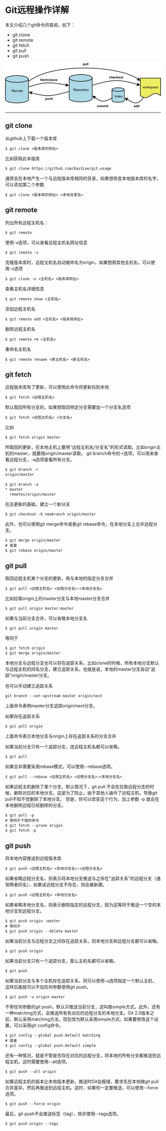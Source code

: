 # Git远程操作详解

本文介绍几个git命令供查阅，如下：

* git clone
* git remote
* git fetch
* git pull
* git push

![git command](images/bg2014061202.jpg)

---

## git clone

从github上下载一个版本库

```git
$ git clone <版本库的网址>
```

比如获取此本版库

```git
$ git clone https://github.com/EastLee/git-usage
```

通常会在本地产生一个与远程版本库相同的目录，如果想改变本地版本库的名字，可以添加第二个参数

```git
$ git clone <版本库的网址> <本地目录名>
```

## git remote

列出所有远程主机名：

```git
$ git remote
```

使用-v选项，可以查看远程主机名网址信息

```git
$ git remote -v
```

克隆版本库时，远程主机名自动被命名为origin，如果想用其他主机名，可以使用-o选项

```git
$ git clone -o <主机名> <版本库网址>
```

查看主机名详细信息

```git
$ git remote show <主机名>
```

添加远程主机名

```git
$ git remote add <主机名> <版本库网址>
```

删除远程主机名

```git
$ git remote rm <主机名>
```

重命名主机名

```git
$ git remote rename <原主机名> <新主机名>
```

## git fetch

远程版本库有了更新，可以使用此命令将更新拉到本地

```git
$ git fetch <远程主机名>
```

默认取回所有分支的，如果想取回特定分支需要加一个分支名选项

```git
$ git fetch <远程主机名> <分支名>
```

比如

```git
$ git fetch origin master
```

所取回的更新，在本地主机上要用"远程主机名/分支名"的形式读取。比如origin主机的master，就要用origin/master读取。
git branch命令的-r选项，可以用来查看远程分支，-a选项查看所有分支。

```git
$ git branch -r
origin/master

$ git branch -a
* master
  remotes/origin/master
```

在去更新的基础，建立一个新分支

```git
$ git checkout -b newbranch origin/master
```

此外，也可以使用git merge命令或者git rebase命令，在本地分支上合并远程分支。

```git
$ git merge origin/master
# 或者
$ git rebase origin/master
```

## git pull

取回远程主机某个分支的更新，再与本地的指定分支合并

```git
$ git pull <远程主机名> <远程分支名>:<本地分支名>
```

比如拉取origin上的master分支与本地master分支合并

```git
$ git pull origin master:master
```

如果与当前分支合并，可以省略本地分支名

```git
$ git pull origin master
```

等同于

```git
$ git fetch origin
$ git merge origin/master
```

本地分支与远程分支也可以存在追踪关系，比如clone的时候，所有本地分支默认与远程主机的同名分支，建立追踪关系，也就是说，本地的master分支自动"追踪"origin/master分支。

也可以手动建立追踪关系

```git
git branch --set-upstream master origin/next
```

上面命令表明master分支追踪origin/next分支。

如果存在追踪关系

```git
$ git pull origin
```

上面命令表示本地分支与origin上存在追踪关系的分支合并

如果当前分支只有一个追踪分支，连远程主机名都可以省略。

```git
$ git pull
```

如果合并需要采用rebase模式，可以使用--rebase选项。

```git
$ git pull --rebase <远程主机名> <远程分支名>:<本地分支名>
```

如果远程主机删除了某个分支，默认情况下，git pull 不会在拉取远程分支的时候，删除对应的本地分支。这是为了防止，由于其他人操作了远程主机，导致git pull不知不觉删除了本地分支。
但是，你可以改变这个行为，加上参数 -p 就会在本地删除远程已经删除的分支。

```git
$ git pull -p
# 等同于下面的命令
$ git fetch --prune origin 
$ git fetch -p
```

## git push

将本地内容推送到远程版本库

```git
$ git push <远程主机名> <本地分支名>:<远程分支名>
```

如果省略远程分支名，则表示将本地分支推送与之存在"追踪关系"的远程分支（通常两者同名），如果该远程分支不存在，则会被新建。

```git
$ git push <远程主机名> <本地分支名>
```

如果省略本地分支名，则表示删除指定的远程分支，因为这等同于推送一个空的本地分支到远程分支。

```git
$ git push origin :master
# 等同于
$ git push origin --delete master
```

如果当前分支与远程分支之间存在追踪关系，则本地分支和远程分支都可以省略。

```git
$ git push origin
```

如果当前分支只有一个追踪分支，那么主机名都可以省略。

```git
$ git push
```

如果当前分支与多个主机存在追踪关系，则可以使用-u选项指定一个默认主机，这样后面就可以不加任何参数使用git push。

```git
$ git push -u origin master
```

不带任何参数的git push，默认只推送当前分支，这叫做simple方式。此外，还有一种matching方式，会推送所有有对应的远程分支的本地分支。Git 2.0版本之前，默认采用matching方法，现在改为默认采用simple方式。如果要修改这个设置，可以采用git config命令。

```git
$ git config --global push.default matching
# 或者
$ git config --global push.default simple
```

还有一种情况，就是不管是否存在对应的远程分支，将本地的所有分支都推送到远程主机，这时需要使用--all选项。

```git
$ git push --all origin
```

如果远程主机的版本比本地版本更新，推送时Git会报错，要求先在本地做git pull合并差异，然后再推送到远程主机。这时，如果你一定要推送，可以使用--force选项。

```git
$ git push --force origin 
```

最后，git push不会推送标签（tag），除非使用--tags选项。

```git
$ git push origin --tags
```
